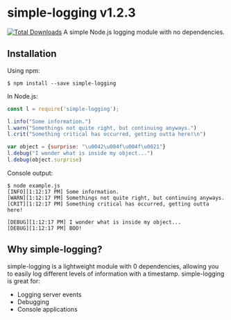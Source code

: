 # simple-logging v1.2.3
[![Total Downloads](https://img.shields.io/npm/dt/simple-logging.svg)](https://www.npmjs.com/package/simple-logging)
A simple Node.js logging module with no dependencies.

## Installation
Using npm:
```shell
$ npm install --save simple-logging
```

In Node.js:
```js
const l = require('simple-logging');

l.info("Some information.")
l.warn("Somethings not quite right, but continuing anyways.")
l.crit("Something critical has occurred, getting outta here!\n")

var object = {surprise: "\u0042\u004f\u004f\u0021"}
l.debug("I wonder what is inside my object...")
l.debug(object.surprise)
```

Console output:
```shell
$ node example.js
[INFO][1:12:17 PM] Some information.
[WARN][1:12:17 PM] Somethings not quite right, but continuing anyways.
[CRIT][1:12:17 PM] Something critical has occurred, getting outta here!

[DEBUG][1:12:17 PM] I wonder what is inside my object...
[DEBUG][1:12:17 PM] BOO!
```

## Why simple-logging?

simple-logging is a lightweight module with 0 dependencies, allowing you to easily log different levels of information with a timestamp. simple-logging is great for:

* Logging server events
* Debugging
* Console applications
